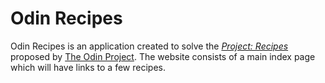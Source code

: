 # Odin Recipes

Odin Recipes is an application created to solve the [*Project: Recipes*](https://www.theodinproject.com/paths/foundations/courses/foundations/lessons/recipes) proposed by [The Odin Project](https://www.theodinproject.com/). The website consists of a main index page which will have links to a few recipes.

<!-- [***Check out the live demo!***]() -->
